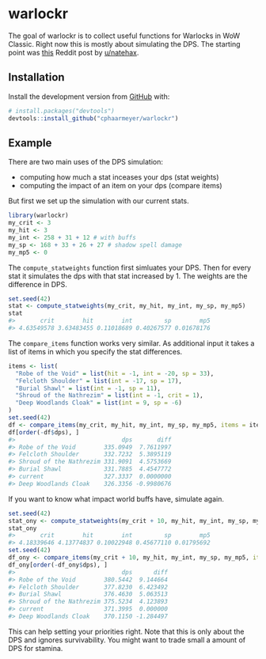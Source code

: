 
<!-- README.md is generated from README.Rmd. Please edit that file -->

# warlockr

The goal of warlockr is to collect useful functions for Warlocks in WoW
Classic. Right now this is mostly about simulating the DPS. The starting
point was
[this](https://www.reddit.com/r/classicwow/comments/dh5r6g/so_i_made_a_warlock_shadowbolt_simulator/)
Reddit post by [u/natehax](https://www.reddit.com/user/natehax/).

## Installation

Install the development version from [GitHub](https://github.com/) with:

``` r
# install.packages("devtools")
devtools::install_github("cphaarmeyer/warlockr")
```

## Example

There are two main uses of the DPS simulation:

  - computing how much a stat inceases your dps (stat weights)
  - computing the impact of an item on your dps (compare items)

But first we set up the simulation with our current stats.

``` r
library(warlockr)
my_crit <- 3
my_hit <- 3
my_int <- 258 + 31 + 12 # with buffs
my_sp <- 168 + 33 + 26 + 27 # shadow spell damage
my_mp5 <- 0
```

The `compute_statweights` function first simluates your DPS. Then for
every stat it simulates the dps with that stat increased by 1. The
weights are the difference in DPS.

``` r
set.seed(42)
stat <- compute_statweights(my_crit, my_hit, my_int, my_sp, my_mp5)
stat
#>       crit        hit        int         sp        mp5 
#> 4.63549578 3.63483455 0.11018689 0.40267577 0.01678176
```

The `compare_items` function works very similar. As additional input it
takes a list of items in which you specify the stat differences.

``` r
items <- list(
  "Robe of the Void" = list(hit = -1, int = -20, sp = 33),
  "Felcloth Shoulder" = list(int = -17, sp = 17),
  "Burial Shawl" = list(int = -1, sp = 11),
  "Shroud of the Nathrezim" = list(int = -1, crit = 1),
  "Deep Woodlands Cloak" = list(int = 9, sp = -6)
)
set.seed(42)
df <- compare_items(my_crit, my_hit, my_int, my_sp, my_mp5, items = items)
df[order(-df$dps), ]
#>                              dps       diff
#> Robe of the Void        335.0949  7.7611997
#> Felcloth Shoulder       332.7232  5.3895119
#> Shroud of the Nathrezim 331.9091  4.5753669
#> Burial Shawl            331.7885  4.4547772
#> current                 327.3337  0.0000000
#> Deep Woodlands Cloak    326.3356 -0.9980676
```

If you want to know what impact world buffs have, simulate again.

``` r
set.seed(42)
stat_ony <- compute_statweights(my_crit + 10, my_hit, my_int, my_sp, my_mp5)
stat_ony
#>       crit        hit        int         sp        mp5 
#> 4.18339646 4.13774837 0.10022948 0.45677110 0.01795692
set.seed(42)
df_ony <- compare_items(my_crit + 10, my_hit, my_int, my_sp, my_mp5, items = items)
df_ony[order(-df_ony$dps), ]
#>                              dps      diff
#> Robe of the Void        380.5442  9.144664
#> Felcloth Shoulder       377.8230  6.423492
#> Burial Shawl            376.4630  5.063513
#> Shroud of the Nathrezim 375.5234  4.123893
#> current                 371.3995  0.000000
#> Deep Woodlands Cloak    370.1150 -1.284497
```

This can help setting your priorities right. Note that this is only
about the DPS and ignores survivability. You might want to trade small a
amount of DPS for stamina.
